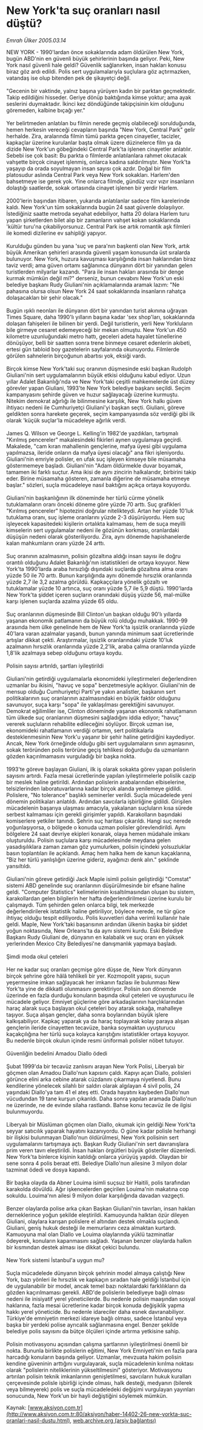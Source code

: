 # New York'ta suç oranları nasıl düştü?

*Emrah Ülker 2005.03.14*

<font class="agenda2NewsSpot">
 NEW YORK - 1990'lardan önce sokaklarında adam öldürülen New York, bugün ABD'nin en güvenli büyük şehirlerinin başında geliyor. Peki, New York nasıl güvenli hale geldi?
</font>
<font class="newsDetail">
 Güvenlik sağlanırken, insan hakları konusu biraz göz ardı edildi. Polis sert uygulamalarıyla suçlulara göz açtırmazken, vatandaş ise olup bitenden pek de şikayetçi değil.
 <br/>
 <br/>
 "Gecenin bir vaktinde, yalnız başına yürüyen kadın bir parktan geçmektedir. Takip edildiğini hisseder. Geriye dönüp baktığında kimse yoktur; ama ayak seslerini duymaktadır. İkinci kez döndüğünde takipçisinin kim olduğunu göremeden, kalbine bıçağı yer."
 <br/>
 <br/>
 Yer belirtmeden anlatılan bu filmin nerede geçmiş olabileceği sorulduğunda, hemen herkesin vereceği cevapların başında "New York, Central Park" gelir herhalde. Zira, aralarında filmin tümü parkta geçen cinayetler, tacizler, kapkaçlar üzerine kurulanlar başta olmak üzere düzinelerce film ya da dizide New York'un göbeğindeki Central Park'ta işlenen cinayetler anlatılır. Sebebi ise çok basit: Bu parkta o filmlerde anlatılanlara rahmet okutacak vahşette birçok cinayet işlenmiş, onlarca kadına saldırılmıştır. New York'ta yaşayıp da orada soyulmayan insan sayısı çok azdır. Doğal bir film platosudur aslında Central Park veya New York sokakları. Harlem'den bahsetmeye ise gerek yok. Yine onlarca filmde, gündüz vızır vızır insanların dolaştığı saatlerde, sokak ortasında cinayet işlenen bir yerdir Harlem.
 <br/>
 <br/>
 2000'lerin başından itibaren, yukarıda anlatılanlar sadece film karelerinde kaldı. New York'un tüm sokaklarında bugün 24 saat güvenle dolaşılıyor. İstediğiniz saatte metroda seyahat edebiliyor, hatta 20 dolara Harlem turu yapan şirketlerden bilet alıp bir zamanların vahşet kokan sokaklarında 'kültür turu'na çıkabiliyorsunuz. Central Park ise artık romantik aşk filmleri ile komedi dizilerine ev sahipliği yapıyor.
 <br/>
 <br/>
 Kurulduğu günden bu yana 'suç ve para'nın başkenti olan New York, artık büyük Amerikan şehirleri arasında güvenli yaşam konusunda üst sıralarda bulunuyor. New York, huzura kavuşması karşılığında insan haklarından biraz taviz verdi; ama güven ortamı sağlanınca dünyanın dört bir yanından gelen turistlerden milyarlar kazandı. "Para ile insan hakları arasında bir denge kurmak mümkün değil mi?" derseniz, bunun cevabını New York'un eski belediye başkanı Rudy Giuliani'nin açıklamalarında aramak lazım: "Ne pahasına olursa olsun New York 24 saat sokaklarında insanların rahatça dolaşacakları bir şehir olacak."
 <br/>
 <br/>
 Bugün ışıklı neonları ile dünyanın dört bir yanından turist akınına uğrayan Times Square, daha 1990'lı yılların başına kadar 'sex shop'ları, sokaklarında dolaşan fahişeleri ile bilinen bir yerdi. Değil turistlerin, yerli New Yorkluların bile girmeye cesaret edemeyeceği bir mekan olmuştu. New York'un 450 kilometre uzunluğundaki metro hattı, geceleri adeta hayalet tünellerine dönüşüyor, belli bir saatten sonra trene binmeye cesaret edenlerin akıbeti, ertesi gün tabloid boy gazetelerin sayfalarında okunuyordu. Filmlerde görülen sahnelerin birçoğunun abartısı yok, eksiği vardı.
 <br/>
 <br/>
 Birçok kimse New York'taki suç oranının düşmesinde eski başkan Rudolph Giuliani'nin sert uygulamalarının büyük etkisi olduğunu kabul ediyor. Uzun yıllar Adalet Bakanlığı'nda ve New York'taki çeşitli mahkemelerde üst düzey görevler yapan Giuliani, 1993'te New York belediye başkanı seçildi. Seçim kampanyasını şehirde güven ve huzur sağlayacağı üzerine kurmuştu. Nitekim demokrat ağırlığı ile bilinmesine karşılık,  New York halkı güven ihtiyacı nedeni ile Cumhuriyetçi Giuliani'yi başkan seçti. Giuliani, göreve geldikten sonra harekete geçerek, seçim kampanyasında söz verdiği gibi ilk olarak 'küçük suçlar'la mücadeleye ağırlık verdi.
 <br/>
 <br/>
 James Q. Wilson ve George L. Kelling'in 1982'de yazdıkları, tartışmalı "Kırılmış pencereler" makalesindeki fikirleri aynen uygulamaya geçirdi. Makalede, "cam kıran mahallenin gençlerine, mafya üyesi gibi uygulama yapılmazsa, ileride onların da mafya üyesi olacağı" ana fikri işleniyordu. Giuliani'nin emriyle polisler, en ufak suç işleyen kimseye bile müsamaha göstermemeye başladı. Giuliani'nin "Adam öldürmekle duvar boyamak, tamamen iki farklı suçtur. Ama ikisi de aynı zincirin halkalarıdır, birbirini takip eder. Birine müsamaha gösteren, zamanla diğerine de müsamaha etmeye başlar." sözleri, suçla mücadeleye nasıl baktığını açıkça ortaya koyuyordu.
 <br/>
 <br/>
 Giuliani'nin başkanlığının ilk döneminde her türlü cürme yönelik tutuklamaların oranı önceki döneme göre yüzde 70 arttı. Suç grafikleri "Kırılmış pencereler" hipotezini doğrular nitelikteydi. Artan her yüzde 10'luk tutuklama oranı, suç işleme oranlarını yüzde 2-3 düşürüyordu. Hem suç işleyecek kapasitedeki kişilerin ortalıkta kalmaması, hem de suça meyilli kimselerin sert uygulamalar nedeni ile gözünün korkması, oranlardaki düşüşün nedeni olarak gösteriliyordu. Zira, aynı dönemde hapishanelerde kalan mahkumların oranı yüzde 24 arttı.
 <br/>
 <br/>
 Suç oranının azalmasının, polisin gözaltına aldığı insan sayısı ile doğru orantılı olduğunu Adalet Bakanlığı'nın istatistikleri de ortaya koyuyor. New York'ta 1990'larda araba hırsızlığı dışındaki suçlarda gözaltına alma oranı yüzde 50 ile 70 arttı. Bunun karşılığında aynı dönemde hırsızlık oranlarında yüzde 2,7 ile 3,2 azalma görüldü. Kapkaççılara yönelik gözaltı ve tutuklamalar yüzde 10 artınca, suç oranı yüzde 5,7 ile 5,9 düştü. 1990'larda New York'ta şiddet içeren suçların oranındaki düşüş yüzde 56, mal-mülke karşı işlenen suçlarda azalma yüzde 65 oldu.
 <br/>
 <br/>
 Suç oranlarının düşmesinde Bill Clinton'un başkan olduğu 90'lı yıllarda yaşanan ekonomik patlamanın da büyük rolü olduğu muhakkak. 1990-99 arasında hem ülke genelinde hem de New York'ta işsizlik oranlarında yüzde 40'lara varan azalmalar yaşandı, bunun yanında minimum saat ücretlerinde artışlar dikkat çekti. Araştırmalar, işsizlik oranlarındaki yüzde 10'luk azalmanın hırsızlık oranlarında yüzde 2,2'lik, araba çalma oranlarında yüzde 1,8'lik azalmaya sebep olduğunu ortaya koydu.
 <br/>
 <br/>
 Polisin sayısı artırıldı, şartları iyileştirildi
 <br/>
 <br/>
 Giuliani'nin getirdiği uygulamalarla ekonomideki iyileştirmeleri değerlendiren uzmanlar bu ikisini, "havuç ve sopa" benzetmesiyle açıklıyor. Giuliani'nin de mensup olduğu Cumhuriyetçi Parti'ye yakın analistler, başkanın sert politikalarının suç oranlarının azalmasındaki en büyük faktör olduğunu savunuyor, suça karşı "sopa" ile yaklaşılması gerektiğini savunuyor. Demokrat eğilimliler ise, Clinton döneminde yaşanan ekonomik rahatlamanın tüm ülkede suç oranlarının düşmesini sağladığını iddia ediyor; "havuç" vererek suçluların rehabilite edileceğini söylüyor. Birçok uzman ise, ekonomideki rahatlamanın verdiği ortamın, sert politikalarla desteklenmesinin New York'u yaşanır bir şehir haline getirdiğini kaydediyor. Ancak, New York örneğinde olduğu gibi sert uygulamaların sınırı aşmasının, sokak teröründen polis terörüne geçiş tehlikesi doğurduğu da uzmanların gözden kaçırılmamasını vurguladığı bir başka nokta.
 <br/>
 <br/>
 1993'te göreve başlayan Giuliani, ilk iş olarak sokakta görev yapan polislerin sayısını artırdı. Fazla mesai ücretlerinde yapılan iyileştirmelerle polislik cazip bir meslek haline getirildi. Ardından polislerin arabalarından elbiselerine, telsizlerinden laboratuvarlarına kadar birçok alanda yenilemeye gidildi. Polislere, "No tolerance" başlıklı seminerler verildi. Suçla mücadelede yeni dönemin politikaları anlatıldı. Ardından savcılarla işbirliğine gidildi. Girişilen mücadelenin başarıya ulaşması amacıyla, yakalanan suçluların kısa sürede serbest kalmaması için gerekli girişimler yapıldı. Karakolların başındaki komiserlere yetkiler tanındı. Şehrin suç haritası çıkarıldı. Hangi suç nerede yoğunlaşıyorsa, o bölgede o konuda uzman polisler görevlendirildi. Aynı bölgelere 24 saat devriye ekipleri konarak, olaya hemen müdahale imkanı oluşturuldu. Polisin suçlulara karşı mücadelesinde meydana gelen yasadışılıklara zaman zaman göz yumulurken, polisin içindeki yolsuzluklar basın toplantıları ile açıklandı. Amaç hem halka hem de kanun kaçaklarına, "Biz her türlü yanlışlığın üzerine gideriz, ayağınızı denk alın." şeklinde yansıltıldı.
 <br/>
 <br/>
 Giuliani'nin göreve getirdiği Jack Maple isimli polisin geliştirdiği "Comstat" sistemi ABD genelinde suç oranlarının düşürülmesinde bir efsane haline geldi. "Computer Statistics" kelimelerinin kısaltılmasından oluşan bu sistem, karakollardan gelen bilgilerin her hafta değerlendirilmesi üzerine kurulu bir çalışmaydı. Tüm şehirden gelen onlarca bilgi, tek merkezde değerlendirilerek istatistik haline getiriliyor, böylece nerede, ne tür güce ihtiyaç olduğu tespit ediliyordu. Polis kuvvetleri daha verimli kullanılır hale geldi. Maple, New York'taki başarısının ardından ülkenin başka bir şiddet yoğun noktasında, New Orleans'ta da aynı sistemi kurdu. Eski Belediye Başkanı Rudy Giuliani de, dünyanın en kalabalık ve suç oranı en yüksek yerlerinden Mexico City Belediyesi'ne danışmanlık yapmaya başladı.
 <br/>
 <br/>
 Şimdi moda okul çeteleri
 <br/>
 <br/>
 Her ne kadar suç oranları geçmişe göre düşse de, New York dünyanın birçok şehrine göre hâlâ tehlikeli bir yer. Kozmopolit yapısı, suçun yeşermesine imkan sağlayacak her imkanın fazlası ile bulunması New York'ta yine de dikkatli olunmasını gerektiriyor. Polisin son dönemde üzerinde en fazla durduğu konuların başında okul çeteleri ve uyuşturucu ile mücadele geliyor. Emniyet güçlerine göre arkadaşlarının harçlıklarından haraç alarak suça başlayan okul çeteleri boy atarak sokağa, mahalleye taşıyor. Suça alışan gençler, daha sonra boylarından büyük işlere kalkışabiliyor. Kapkaç yaparak ya da haraç toplayarak kolay paraya alışan gençlerin ileride cinayetten tecavüze, banka soymaktan uyuşturucu kaçakçılığına her türlü suça kolayca karıştığını istatistikler ortaya koyuyor. Bu nedenle birçok okulun içinde resmi üniformalı polisler nöbet tutuyor.
 <br/>
 <br/>
 Güvenliğin bedelini Amadou Diallo ödedi
 <br/>
 <br/>
 Şubat 1999'da bir tecavüz zanlısını arayan New York Polisi, Liberyalı bir göçmen olan Amadou Diallo'nun kapısını çaldı. Kapıyı açan Diallo, polisleri görünce elini arka cebine atarak cüzdanını çıkarmaya niyetlendi. Bunu kendilerine yönelecek silahlı bir saldırı olarak algılayan 4 sivil polis, 24 yaşındaki Diallo'ya tam 41 el ateş etti. Orada hayatını kaybeden Diallo'nun vücudundan 19 tane kurşun çıkarıldı. Daha sonra yapılan aramada Diallo'nun ne üzerinde, ne de evinde silaha rastlandı. Bahse konu tecavüz ile de ilgisi bulunmuyordu.
 <br/>
 <br/>
 Liberyalı bir Müslüman göçmen olan Diallo, okumak için geldiği New York'ta seyyar satıcılık yaparak hayatını kazanıyordu. O güne kadar polisle herhangi bir ilişkisi bulunmayan Diallo'nun öldürülmesi, New York polisinin sert uygulamalarını tartışmaya açtı. Başkan Rudy Giuliani'nin sert davranışlara prim veren tavrı eleştirildi. İnsan hakları örgütleri büyük gösteriler düzenledi. New York'ta binlerce kişinin katıldığı onlarca yürüyüş yapıldı. Olaydan bir sene sonra 4 polis beraat etti. Belediye Diallo'nun ailesine 3 milyon dolar tazminat ödedi ve dosya kapandı.
 <br/>
 <br/>
 Bir başka olayda da Abner Louima isimli suçsuz bir Haitili, polis tarafından karakolda dövüldü. Ağır işkencelerden geçirilen Louima'nin makatına cop sokuldu. Louima'nın ailesi 9 milyon dolar karşılığında davadan vazgeçti.
 <br/>
 <br/>
 Benzer olaylarda polise arka çıkan Başkan Giuliani'nin tavırları, insan hakları derneklerince yoğun şekilde eleştirildi. Kamuoyunda halktan özür dileyen Giuliani, olaylara karışan polislere el altından destek olmakla suçlandı. Giuliani, geniş hukuk desteği ile memurlarını ceza almaktan kurtardı. Kamuoyuna mal olan Diallo ve Louima olaylarında yüklü tazminatlar ödeyerek, konuların kapanmasını sağladı. Yaşanan benzer olaylarda halkın bir kısmından destek alması ise dikkat çekici bulundu.
 <br/>
 <br/>
 New York sistemi İstanbul'a uygun mu?
 <br/>
 <br/>
 Suçla mücadelede dünyanın birçok şehrinin model almaya çalıştığı New York, bazı yönleri ile hırsızlık ve kapkaçın sıradan hale geldiği İstanbul için de uygulanabilir bir model, ancak temel bazı noktalardaki farklılıkların da gözden kaçırılmaması gerekli. ABD'de polislerin belediyeye bağlı olması nedeni ile inisiyatif yerel yöneticilerde. Bu nedenle polisin maaşından sosyal haklarına, fazla mesai ücretlerine kadar birçok konuda değişiklik yapma hakkı yerel yöneticide. Bu nedenle idareciler daha esnek davranabiliyor. Türkiye'de emniyetin merkezi idareye bağlı olması, sadece İstanbul veya başka bir yerdeki polise ayrıcalık sağlanmasına engel. Benzer şekilde belediye polis sayısını da bütçe ölçüleri içinde artırma yetkisine sahip.
 <br/>
 <br/>
 Polisin motivasyonu açısından çalışma şartlarının iyileştirilmesi önemli bir nokta. Bununla birlikte polislerin eğitimi, New York Emniyeti'nin en fazla para harcadığı konuların başında geliyor. Uzmanlar, mevzuata hakim polisin kendine güveninin arttığını vurgulayarak, suçla mücadelenin kırılma noktası olarak "polislerin niteliklerinin yükseltilmesini" gösteriyor. Motivasyonu artırılan polisin teknik imkanlarının genişletilmesi, savcıların hukuk kuralları çerçevesinde polisle işbirliği içinde olması, halk desteği, medyanın (bilerek veya bilmeyerek) polis ve suçla mücadeledeki değişimi vurgulayan yayınları sonucunda, New York'un bir hayli değiştiğini söylemek mümkün.
 <br/>
</font>

Kaynak: [www.aksiyon.com.tr](http://www.aksiyon.com.tr:80/aksiyon/haber-14402-26-new-yorkta-suc-oranlari-nasil-dustu.html), [web.archive.org (arşiv bağlantısı)](http://web.archive.org/web/20100802052025/http://www.aksiyon.com.tr:80/aksiyon/haber-14402-26-new-yorkta-suc-oranlari-nasil-dustu.html)
